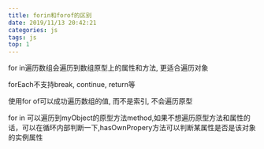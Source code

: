 ```yaml
---
title: forin和forof的区别
date: 2019/11/13 20:42:21
categories: js
tags: js
top: 1
---
```


for in遍历数组会遍历到数组原型上的属性和方法, 更适合遍历对象

forEach不支持break, continue, return等

使用for of可以成功遍历数组的值, 而不是索引, 不会遍历原型

for in 可以遍历到myObject的原型方法method,如果不想遍历原型方法和属性的话，可以在循环内部判断一下,hasOwnPropery方法可以判断某属性是否是该对象的实例属性